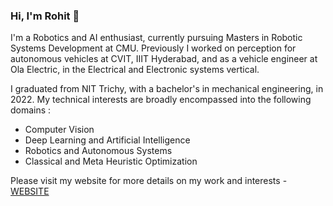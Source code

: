 ### Hi, I'm Rohit 👋
I'm a Robotics and AI enthusiast, currently pursuing Masters in Robotic Systems Development at CMU. Previously I worked on perception for autonomous vehicles at CVIT, IIIT Hyderabad, and as a vehicle engineer at Ola Electric, in the Electrical and Electronic systems vertical.

I graduated from NIT Trichy, with a bachelor's in mechanical engineering, in 2022. My technical interests are broadly encompassed into the following domains : 

- Computer Vision
- Deep Learning and Artificial Intelligence
- Robotics and Autonomous Systems
- Classical and Meta Heuristic Optimization


Please visit my website for more details on my work and interests - [WEBSITE](https://sites.google.com/view/rohit-satishkumar/home)

<!--

Here are some ideas to get you started:

- 🔭 I’m currently working on ...
- 🌱 I’m currently learning ...
- 👯 I’m looking to collaborate on ...
- 🤔 I’m looking for help with ...
- 💬 Ask me about ...
- 📫 How to reach me: ...
- 😄 Pronouns: ...
- ⚡ Fun fact: ...
-->
